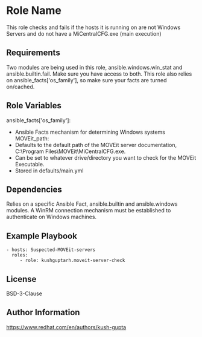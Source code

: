 Role Name
=========

This role checks and fails if the hosts it is running on are not Windows Servers and do not have a MiCentralCFG.exe (main execution) 


Requirements
------------

Two modules are being used in this role, ansible.windows.win_stat and ansible.builtin.fail. Make sure you have access to both. This role also relies on ansible_facts['os_family'], so make sure your facts are turned on/cached.

Role Variables
--------------

ansible_facts['os_family']:
  - Ansible Facts mechanism for determining Windows systems
MOVEit_path: 
  - Defaults to the default path of the MOVEit server documentation, C:\Program Files\MOVEit\MiCentralCFG.exe. 
  - Can be set to whatever drive/directory you want to check for the MOVEit Executable. 
  - Stored in defaults/main.yml

Dependencies
------------

Relies on a specific Ansible Fact, ansible.builtin and ansible.windows modules. A WinRM connection mechanism must be established to authenticate on Windows machines.

Example Playbook
----------------

    - hosts: Suspected-MOVEit-servers
      roles:
         - role: kushguptarh.moveit-server-check

License
-------

BSD-3-Clause

Author Information
------------------

https://www.redhat.com/en/authors/kush-gupta